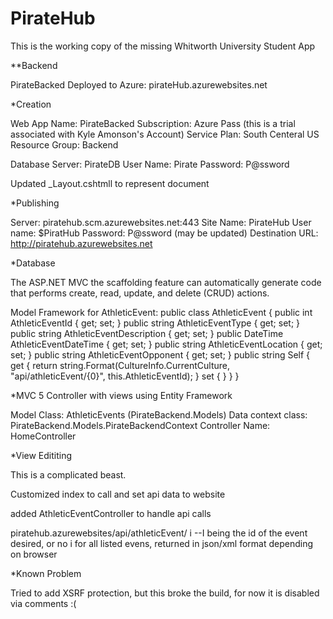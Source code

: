 # PirateHub
This is the working copy of the missing Whitworth University Student App

**Backend

PirateBacked Deployed to Azure: pirateHub.azurewebsites.net

*Creation

Web App Name: PirateBacked
Subscription: Azure Pass (this is a trial associated with Kyle Amonson's Account)
Service Plan: South Centeral US
Resource Group: Backend

Database Server: PirateDB
User Name: Pirate
Password: P@ssword

Updated _Layout.cshtmll to represent document

*Publishing

Server:  piratehub.scm.azurewebsites.net:443
Site Name: PirateHub
User name: $PiratHub
Password: P@ssword (may be updated)
Destination URL: http://piratehub.azurewebsites.net

*Database

The ASP.NET MVC the scaffolding feature can automatically generate code that performs create, read, update, and delete (CRUD) actions.

Model Framework for AthleticEvent:
    public class AthleticEvent
    {
        public int AthleticEventId { get; set; }
        public string AthleticEventType { get; set; }
        public string AthleticEventDescription { get; set; }
        public DateTime AthleticEventDateTime { get; set; }
        public string AthleticEventLocation { get; set; }
        public string AthleticEventOpponent { get; set; }
        public string Self
        {
            get
            {
                return string.Format(CultureInfo.CurrentCulture,
               "api/athleticEvent/{0}", this.AthleticEventId);
            }
            set { }
        }
    }
	
*MVC 5 Controller with views using Entity Framework

Model Class: AthleticEvents (PirateBackend.Models)
Data context class: PirateBackend.Models.PirateBackendContext
Controller Name: HomeController

*View Edititing

This is a complicated beast.

Customized index to call and set api data to website

added AthleticEventController to handle api calls

piratehub.azurewebsites/api/athleticEvent/ i --I being the id of the event desired, or no i for all listed evens, returned in json/xml format depending on browser

*Known Problem

Tried to add XSRF protection, but this broke the build, for now it is disabled via comments :(




